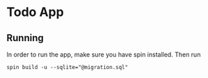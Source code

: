 # Todo App

## Running

In order to run the app, make sure you have spin installed. Then run


```
spin build -u --sqlite="@migration.sql"
```

